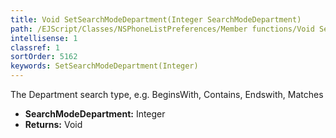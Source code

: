 ```yaml
---
title: Void SetSearchModeDepartment(Integer SearchModeDepartment)
path: /EJScript/Classes/NSPhoneListPreferences/Member functions/Void SetSearchModeDepartment(Integer p_0)
intellisense: 1
classref: 1
sortOrder: 5162
keywords: SetSearchModeDepartment(Integer)
---
```



The Department search type, e.g. BeginsWith, Contains, Endswith, Matches



* **SearchModeDepartment:** Integer
* **Returns:** Void


